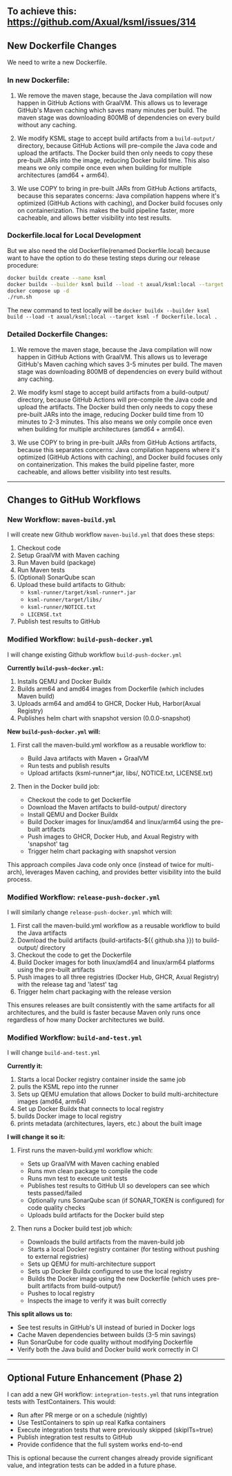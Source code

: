 ## To achieve this: https://github.com/Axual/ksml/issues/314

## New Dockerfile Changes

We need to write a new Dockerfile.

### In new Dockerfile:

1. We remove the maven stage, because the Java compilation will now happen in GitHub Actions with GraalVM.
   This allows us to leverage GitHub's Maven caching which saves many minutes per build. The maven stage was downloading 800MB of dependencies on every build without any caching.

2. We modify KSML stage to accept build artifacts from a `build-output/` directory, because GitHub Actions will pre-compile the Java code and upload the artifacts. The Docker build then only needs to copy these pre-built JARs into the image, reducing Docker build time. This also means we only compile once even when building for multiple architectures (amd64 + arm64).

3. We use COPY to bring in pre-built JARs from GitHub Actions artifacts, because this separates concerns: Java compilation happens where it's optimized (GitHub Actions with caching), and Docker build focuses only on containerization. This makes the build pipeline faster, more cacheable, and allows better visibility into test results.

### Dockerfile.local for Local Development

But we also need the old Dockerfile(renamed Dockerfile.local) because want to have the option to do these testing steps during our release procedure:

```bash
docker buildx create --name ksml
docker buildx --builder ksml build --load -t axual/ksml:local --target ksml -f Dockerfile .
docker compose up -d
./run.sh
```

The new command to test locally will be `docker buildx --builder ksml build --load -t axual/ksml:local --target ksml -f Dockerfile.local .`

### Detailed Dockerfile Changes:

1. We remove the maven stage, because the Java compilation will now happen in GitHub Actions with GraalVM. This allows us to leverage GitHub's Maven caching which saves 3-5 minutes per build. The maven stage was downloading 800MB of dependencies on every build without any caching.

2. We modify ksml stage to accept build artifacts from a build-output/ directory, because GitHub Actions will pre-compile the Java code and upload the artifacts. The Docker build then only needs to copy these pre-built JARs into the image, reducing Docker build time from 10 minutes to 2-3 minutes. This also means we only compile once even when building for multiple architectures (amd64 + arm64).

3. We use COPY to bring in pre-built JARs from GitHub Actions artifacts, because this separates concerns: Java compilation happens where it's optimized (GitHub Actions with caching), and Docker build focuses only on containerization. This makes the build pipeline faster, more cacheable, and allows better visibility into test results.

---

## Changes to GitHub Workflows

### New Workflow: `maven-build.yml`

I will create new Github workflow `maven-build.yml` that does these steps:

1. Checkout code
2. Setup GraalVM with Maven caching
3. Run Maven build (package)
4. Run Maven tests
5. (Optional) SonarQube scan
6. Upload these build artifacts to Github:
   - `ksml-runner/target/ksml-runner*.jar`
   - `ksml-runner/target/libs/`
   - `ksml-runner/NOTICE.txt`
   - `LICENSE.txt`
7. Publish test results to GitHub


### Modified Workflow: `build-push-docker.yml`

I will change existing Github workflow `build-push-docker.yml`

**Currently `build-push-docker.yml`:**

1. Installs QEMU and Docker Buildx
2. Builds arm64 and amd64 images from Dockerfile (which includes Maven build)
3. Uploads arm64 and amd64 to GHCR, Docker Hub, Harbor(Axual Registry)
4. Publishes helm chart with snapshot version (0.0.0-snapshot)

**New `build-push-docker.yml` will:**

1. First call the maven-build.yml workflow as a reusable workflow to:
   - Build Java artifacts with Maven + GraalVM
   - Run tests and publish results
   - Upload artifacts (ksml-runner*.jar, libs/, NOTICE.txt, LICENSE.txt)

2. Then in the Docker build job:
   - Checkout the code to get Dockerfile
   - Download the Maven artifacts to build-output/ directory
   - Install QEMU and Docker Buildx
   - Build Docker images for linux/amd64 and linux/arm64 using the pre-built artifacts
   - Push images to GHCR, Docker Hub, and Axual Registry with 'snapshot' tag
   - Trigger helm chart packaging with snapshot version

This approach compiles Java code only once (instead of twice for multi-arch), leverages Maven caching, and provides better visibility into the build process.


### Modified Workflow: `release-push-docker.yml`

I will similarly change `release-push-docker.yml` which will:

1. First call the maven-build.yml workflow as a reusable workflow to build the Java artifacts
2. Download the build artifacts (build-artifacts-${{ github.sha }}) to build-output/ directory
3. Checkout the code to get the Dockerfile
4. Build Docker images for both linux/amd64 and linux/arm64 platforms using the pre-built artifacts
5. Push images to all three registries (Docker Hub, GHCR, Axual Registry) with the release tag and 'latest' tag
6. Trigger helm chart packaging with the release version

This ensures releases are built consistently with the same artifacts for all architectures, and the build is faster because Maven only runs once regardless of how many Docker architectures we build.

### Modified Workflow: `build-and-test.yml`

I will change `build-and-test.yml`

**Currently it:**

1. Starts a local Docker registry container inside the same job
2. pulls the KSML repo into the runner
3. Sets up QEMU emulation that allows Docker to build multi-architecture images (amd64, arm64)
4. Set up Docker Buildx that connects to local registry
5. builds Docker image to local registry
6. prints metadata (architectures, layers, etc.) about the built image

**I will change it so it:**

1. First runs the maven-build.yml workflow which:
   - Sets up GraalVM with Maven caching enabled
   - Runs mvn clean package to compile the code
   - Runs mvn test to execute unit tests
   - Publishes test results to GitHub UI so developers can see which tests passed/failed
   - Optionally runs SonarQube scan (if SONAR_TOKEN is configured) for code quality checks
   - Uploads build artifacts for the Docker build step

2. Then runs a Docker build test job which:
   - Downloads the build artifacts from the maven-build job
   - Starts a local Docker registry container (for testing without pushing to external registries)
   - Sets up QEMU for multi-architecture support
   - Sets up Docker Buildx configured to use the local registry
   - Builds the Docker image using the new Dockerfile (which uses pre-built artifacts from build-output/)
   - Pushes to local registry
   - Inspects the image to verify it was built correctly

**This split allows us to:**

- See test results in GitHub's UI instead of buried in Docker logs
- Cache Maven dependencies between builds (3-5 min savings)
- Run SonarQube for code quality without modifying Dockerfile
- Verify both the Java build and Docker build work correctly in CI

---

## Optional Future Enhancement (Phase 2)

I can add a new GH workflow: `integration-tests.yml` that runs integration tests with TestContainers. This would:

- Run after PR merge or on a schedule (nightly)
- Use TestContainers to spin up real Kafka containers
- Execute integration tests that were previously skipped (skipITs=true)
- Publish integration test results to GitHub
- Provide confidence that the full system works end-to-end

This is optional because the current changes already provide significant value, and integration tests can be added in a future phase.